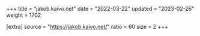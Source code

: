 +++
title = "jakob.kaivo.net"
date = "2022-03-22"
updated = "2023-02-26"
weight = 1702

[extra]
source = "https://jakob.kaivo.net/"
ratio = 60
size = 2
+++
